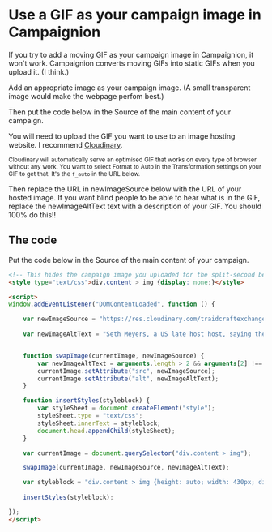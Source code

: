 # Use a GIF as your campaign image in Campaignion

If you try to add a moving GIF as your campaign image in Campaignion, it won't work. Campaignion converts moving GIFs into static GIFs when you upload it. (I think.)

Add an appropriate image as your campaign image. (A small transparent image would make the webpage perfom best.)

Then put the code below in the Source of the main content of your campaign.

You will need to upload the GIF you want to use to an image hosting website. I recommend [Cloudinary](https://cloudinary.com). 

<small>Cloudinary will automatically serve an optimised GIF that works on every type of browser without any work. You want to select Format to Auto in the Transformation settings on your GIF to get that. It's the `f_auto` in the URL below.</small>

Then replace the URL in newImageSource below with the URL of your hosted image. If you want blind people to be able to hear what is in the GIF, replace the newImageAltText text with a description of your GIF. You should 100% do this!!

## The code

Put the code below in the Source of the main content of your campaign.

```html
<!-- This hides the campaign image you uploaded for the split-second before the Javascript is finished. -->
<style type="text/css">div.content > img {display: none;}</style>

<script>
window.addEventListener("DOMContentLoaded", function () {

    var newImageSource = "https://res.cloudinary.com/traidcraftexchange/image/upload/f_auto/v1585146387/this-is-the-kind-of-story-we-need-right-now.gif";
    
    var newImageAltText = "Seth Meyers, a US late host host, saying the words, 'This is the kind of story we need right now.'";


    function swapImage(currentImage, newImageSource) {
        var newImageAltText = arguments.length > 2 && arguments[2] !== undefined ? arguments[2] : "";
        currentImage.setAttribute("src", newImageSource);
        currentImage.setAttribute("alt", newImageAltText);
    }

    function insertStyles(styleblock) {
        var styleSheet = document.createElement("style");
        styleSheet.type = "text/css";
        styleSheet.innerText = styleblock;
        document.head.appendChild(styleSheet);
    }

    var currentImage = document.querySelector("div.content > img");

    swapImage(currentImage, newImageSource, newImageAltText);

    var styleblock = "div.content > img {height: auto; width: 430px; display: block !important}";
    
    insertStyles(styleblock);

});
</script>
```
